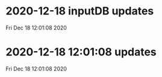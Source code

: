 
# 2020-12-18 inputDB updates 
 Fri Dec 18 12:01:08 2020 


# 2020-12-18 12:01:08 updates 
 Fri Dec 18 12:01:08 2020 

